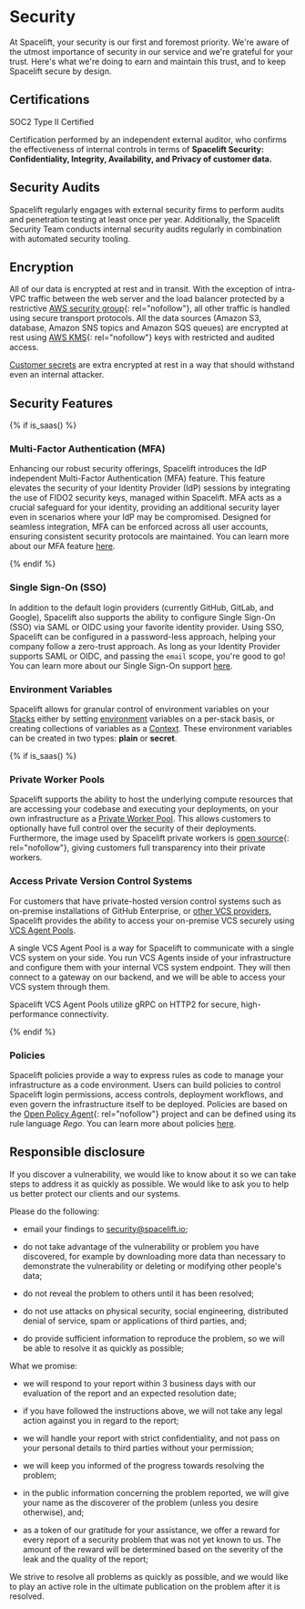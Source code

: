 # Security

At Spacelift, your security is our first and foremost priority. We're aware of the utmost importance of security in our service and we're grateful for your trust. Here's what we're doing to earn and maintain this trust, and to keep Spacelift secure by design.

## Certifications

SOC2 Type II Certified

Certification performed by an independent external auditor, who confirms the effectiveness of internal controls in terms of **Spacelift Security: Confidentiality, Integrity, Availability, and Privacy of customer data.**

## Security Audits

Spacelift regularly engages with external security firms to perform audits and penetration testing at least once per year. Additionally, the Spacelift Security Team conducts internal security audits regularly in combination with automated security tooling.

## Encryption

All of our data is encrypted at rest and in transit. With the exception of intra-VPC traffic between the web server and the load balancer protected by a restrictive [AWS security group](https://docs.aws.amazon.com/vpc/latest/userguide/VPC_SecurityGroups.html){: rel="nofollow"}, all other traffic is handled using secure transport protocols. All the data sources (Amazon S3, database, Amazon SNS topics and Amazon SQS queues) are encrypted at rest using [AWS KMS](https://aws.amazon.com/kms/){: rel="nofollow"} keys with restricted and audited access.

[Customer secrets](../../concepts/configuration/environment.md#a-note-on-visibility) are extra encrypted at rest in a way that should withstand even an internal attacker.

## Security Features

{% if is_saas() %}

### Multi-Factor Authentication (MFA)

Enhancing our robust security offerings, Spacelift introduces the IdP independent Multi-Factor Authentication (MFA) feature. This feature elevates the security of your Identity Provider (IdP) sessions by integrating the use of FIDO2 security keys, managed within Spacelift. MFA acts as a crucial safeguard for your identity, providing an additional security layer even in scenarios where your IdP may be compromised. Designed for seamless integration, MFA can be enforced across all user accounts, ensuring consistent security protocols are maintained. You can learn more about our MFA feature [here](./mfa.md).

{% endif %}

### Single Sign-On (SSO)

In addition to the default login providers (currently GitHub, GitLab, and Google), Spacelift also supports the ability to configure Single Sign-On (SSO) via SAML or OIDC using your favorite identity provider. Using SSO, Spacelift can be configured in a password-less approach, helping your company follow a zero-trust approach. As long as your Identity Provider supports SAML or OIDC, and passing the `email` scope, you're good to go! You can learn more about our Single Sign-On support [here](../../integrations/single-sign-on/README.md).

### Environment Variables

Spacelift allows for granular control of environment variables on your [Stacks](../../concepts/stack/README.md) either by setting [environment](../../concepts/configuration/environment.md) variables on a per-stack basis, or creating collections of variables as a [Context](../../concepts/configuration/context.md). These environment variables can be created in two types: **plain** or **secret**.

{% if is_saas() %}

### Private Worker Pools

Spacelift supports the ability to host the underlying compute resources that are accessing your codebase and executing your deployments, on your own infrastructure as a [Private Worker Pool](../../concepts/worker-pools). This allows customers to optionally have full control over the security of their deployments. Furthermore, the image used by Spacelift private workers is [open source](https://github.com/spacelift-io/spacelift-worker-image){: rel="nofollow"}, giving customers full transparency into their private workers.

### Access Private Version Control Systems

For customers that have private-hosted version control systems such as on-premise installations of GitHub Enterprise, or [other VCS providers](../../integrations/source-control/github.md), Spacelift provides the ability to access your on-premise VCS securely using [VCS Agent Pools](../../concepts/vcs-agent-pools.md).

A single VCS Agent Pool is a way for Spacelift to communicate with a single VCS system on your side. You run VCS Agents inside of your infrastructure and configure them with your internal VCS system endpoint. They will then connect to a gateway on our backend, and we will be able to access your VCS system through them.

Spacelift VCS Agent Pools utilize gRPC on HTTP2 for secure, high-performance connectivity.

{% endif %}

### Policies

Spacelift policies provide a way to express rules as code to manage your infrastructure as a code environment. Users can build policies to control Spacelift login permissions, access controls, deployment workflows, and even govern the infrastructure itself to be deployed. Policies are based on the [Open Policy Agent](https://www.openpolicyagent.org/){: rel="nofollow"} project and can be defined using its rule language _Rego_. You can learn more about policies [here](../../concepts/policy/README.md).

## Responsible disclosure

If you discover a vulnerability, we would like to know about it so we can take steps to address it as quickly as possible. We would like to ask you to help us better protect our clients and our systems.

Please do the following:

- email your findings to [security@spacelift.io](mailto:security@spacelift.io);

- do not take advantage of the vulnerability or problem you have discovered, for example by downloading more data than necessary to demonstrate the vulnerability or deleting or modifying other people's data;

- do not reveal the problem to others until it has been resolved;

- do not use attacks on physical security, social engineering, distributed denial of service, spam or applications of third parties, and;

- do provide sufficient information to reproduce the problem, so we will be able to resolve it as quickly as possible;

What we promise:

- we will respond to your report within 3 business days with our evaluation of the report and an expected resolution date;

- if you have followed the instructions above, we will not take any legal action against you in regard to the report;

- we will handle your report with strict confidentiality, and not pass on your personal details to third parties without your permission;

- we will keep you informed of the progress towards resolving the problem;

- in the public information concerning the problem reported, we will give your name as the discoverer of the problem (unless you desire otherwise), and;

- as a token of our gratitude for your assistance, we offer a reward for every report of a security problem that was not yet known to us. The amount of the reward will be determined based on the severity of the leak and the quality of the report;

We strive to resolve all problems as quickly as possible, and we would like to play an active role in the ultimate publication on the problem after it is resolved.
